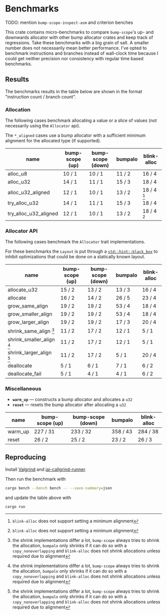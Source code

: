 # Benchmarks

TODO: mention `bump-scope-inspect-asm` and criterion benches

This crate contains micro-benchmarks to compare `bump-scope`'s up- and downwards allocator with other bump allocator crates and keep track of regressions. Take these benchmarks with a big grain of salt. A smaller number does not necessarily mean better performance. I've opted to benchmark instructions and branches instead of wall-clock time because I could get neither precision nor consistency with regular time based benchmarks.

## Results

The benchmarks results in the table below are shown in the format "instruction count / branch count".

### Allocation

The following cases benchmark allocating a value or a slice of values (not necessarily using the `Allocator` api).

The `*_aligned` cases use a bump allocator with a sufficient minimum alignment for the allocated type (if supported).

<!-- alloc table start -->

| name                  | bump-scope (up) | bump-scope (down) | bumpalo | blink-alloc |
|-----------------------|-----------------|-------------------|---------|-------------|
| alloc_u8              | 10 / 1          | 10 / 1            | 11 / 2  | 16 / 4      |
| alloc_u32             | 14 / 1          | 11 / 1            | 15 / 3  | 18 / 4      |
| alloc_u32_aligned     | 12 / 1          | 10 / 1            | 13 / 2  | 18 / 4 [^1] |
| try_alloc_u32         | 14 / 1          | 11 / 1            | 15 / 3  | 18 / 4      |
| try_alloc_u32_aligned | 12 / 1          | 10 / 1            | 13 / 2  | 18 / 4 [^1] |


<!-- alloc table end -->

### Allocator API

The following cases benchmark the `Allocator` trait implementations. 

For these benchmarks the `Layout` is put through a [`std::hint::black_box`](https://doc.rust-lang.org/std/hint/fn.black_box.html) to inhibit optimizations that could be done on a statically known layout.

<!-- allocator_api table start -->

| name                      | bump-scope (up) | bump-scope (down) | bumpalo | blink-alloc |
|---------------------------|-----------------|-------------------|---------|-------------|
| allocate_u32              | 15 / 2          | 13 / 2            | 13 / 3  | 16 / 4      |
| allocate                  | 16 / 2          | 14 / 2            | 26 / 5  | 23 / 4      |
| grow_same_align           | 19 / 2          | 19 / 2            | 53 / 4  | 18 / 4      |
| grow_smaller_align        | 19 / 2          | 19 / 2            | 53 / 4  | 18 / 4      |
| grow_larger_align         | 19 / 2          | 19 / 2            | 17 / 3  | 20 / 4      |
| shrink_same_align [^2]    | 11 / 2          | 17 / 2            | 12 / 1  | 5 / 1       |
| shrink_smaller_align [^2] | 11 / 2          | 17 / 2            | 12 / 1  | 5 / 1       |
| shrink_larger_align [^2]  | 11 / 2          | 17 / 2            | 5 / 1   | 20 / 4      |
| deallocate                | 5 / 1           | 6 / 1             | 7 / 1   | 6 / 2       |
| deallocate_fail           | 5 / 1           | 4 / 1             | 4 / 1   | 6 / 2       |


<!-- allocator_api table end -->

### Miscellaneous

- **`warm_up`** —  constructs a bump allocator and allocates a `u32`
- **`reset`** —  resets the bump allocator after allocating a `u32`

<!-- misc table start -->

| name    | bump-scope (up) | bump-scope (down) | bumpalo  | blink-alloc |
|---------|-----------------|-------------------|----------|-------------|
| warm_up | 227 / 31        | 233 / 32          | 358 / 43 | 284 / 38    |
| reset   | 26 / 2          | 25 / 2            | 23 / 2   | 26 / 3      |


<!-- misc table end -->

[^1]: `blink-alloc` does not support setting a minimum alignment
[^2]: the shrink implementations differ a lot, `bump-scope` always tries to shrink the allocation, `bumpalo` only shrinks if it can do so with a `copy_nonoverlapping` and `blink-alloc` does not shrink allocations unless required due to alignment

## Reproducing

Install [Valgrind](https://iai-callgrind.github.io/iai-callgrind/latest/html/installation/prerequisites.html) and [iai-callgrind-runner](https://iai-callgrind.github.io/iai-callgrind/latest/html/installation/iai_callgrind.html).

Then run the benchmark with
```bash
cargo bench --bench bench -- --save-summary=json
```
and update the table above with
```bash
cargo run
```